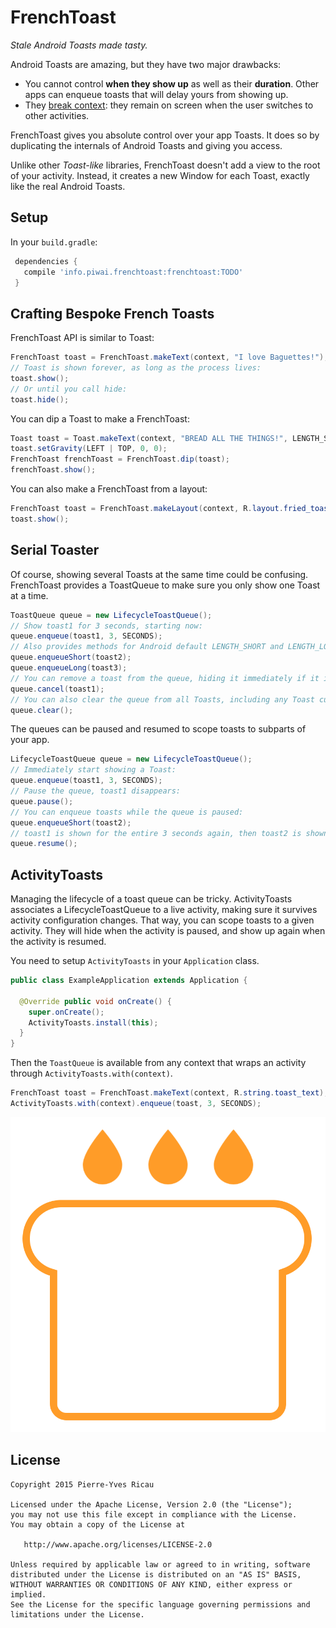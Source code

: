 # FrenchToast

*Stale Android Toasts made tasty.*

Android Toasts are amazing, but they have two major drawbacks:

* You cannot control **when they show up** as well as their **duration**. Other apps can enqueue toasts that will delay yours from showing up. 
* They [break context](http://cyrilmottier.com/2012/07/24/the-making-of-prixing-4-activity-tied-notifications/): they remain on screen when the user switches to other activities.

FrenchToast gives you absolute control over your app Toasts. It does so by duplicating the internals of Android Toasts and giving you access.

Unlike other *Toast-like* libraries, FrenchToast doesn't add a view to the root of your activity. Instead, it creates a new Window for each Toast, exactly like the real Android Toasts.

## Setup

In your `build.gradle`:

```gradle
 dependencies {
   compile 'info.piwai.frenchtoast:frenchtoast:TODO'
 }
```

## Crafting Bespoke French Toasts

FrenchToast API is similar to Toast:

```java
FrenchToast toast = FrenchToast.makeText(context, "I love Baguettes!");
// Toast is shown forever, as long as the process lives:
toast.show();
// Or until you call hide:
toast.hide();
```

You can dip a Toast to make a FrenchToast:

```java
Toast toast = Toast.makeText(context, "BREAD ALL THE THINGS!", LENGTH_SHORT);
toast.setGravity(LEFT | TOP, 0, 0);
FrenchToast frenchToast = FrenchToast.dip(toast);
frenchToast.show();
```

You can also make a FrenchToast from a layout:

```java
FrenchToast toast = FrenchToast.makeLayout(context, R.layout.fried_toast);
toast.show();
```

## Serial Toaster

Of course, showing several Toasts at the same time could be confusing. FrenchToast provides a ToastQueue to make sure you only show one Toast at a time.

```java
ToastQueue queue = new LifecycleToastQueue();
// Show toast1 for 3 seconds, starting now:
queue.enqueue(toast1, 3, SECONDS);
// Also provides methods for Android default LENGTH_SHORT and LENGTH_LONG durations.
queue.enqueueShort(toast2);
queue.enqueueLong(toast3);
// You can remove a toast from the queue, hiding it immediately if it is already showing:
queue.cancel(toast1);
// You can also clear the queue from all Toasts, including any Toast currently showing.
queue.clear();
```

The queues can be paused and resumed to scope toasts to subparts of your app.

```java
LifecycleToastQueue queue = new LifecycleToastQueue();
// Immediately start showing a Toast:
queue.enqueue(toast1, 3, SECONDS);
// Pause the queue, toast1 disappears:
queue.pause();
// You can enqueue toasts while the queue is paused:
queue.enqueueShort(toast2);
// toast1 is shown for the entire 3 seconds again, then toast2 is shown.
queue.resume();
```

## ActivityToasts

Managing the lifecycle of a toast queue can be tricky. ActivityToasts associates a LifecycleToastQueue to a live activity, making sure it survives activity configuration changes. That way, you can scope toasts to a given activity. They will hide when the activity is paused, and show up again when the activity is resumed.

You need to setup `ActivityToasts` in your `Application` class.

```java
public class ExampleApplication extends Application {

  @Override public void onCreate() {
    super.onCreate();
    ActivityToasts.install(this);
  }
}
```

Then the `ToastQueue` is available from any context that wraps an activity through `ActivityToasts.with(context)`.

```java
FrenchToast toast = FrenchToast.makeText(context, R.string.toast_text);
ActivityToasts.with(context).enqueue(toast, 3, SECONDS);
```

![logo.png](assets/logo.png)

## License

    Copyright 2015 Pierre-Yves Ricau

    Licensed under the Apache License, Version 2.0 (the "License");
    you may not use this file except in compliance with the License.
    You may obtain a copy of the License at

       http://www.apache.org/licenses/LICENSE-2.0

    Unless required by applicable law or agreed to in writing, software
    distributed under the License is distributed on an "AS IS" BASIS,
    WITHOUT WARRANTIES OR CONDITIONS OF ANY KIND, either express or implied.
    See the License for the specific language governing permissions and
    limitations under the License.
